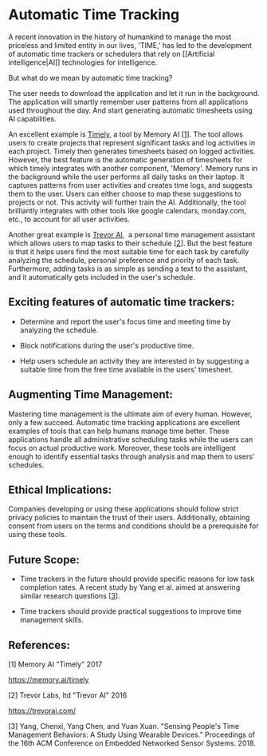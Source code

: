 # Automatic Time Tracking
A recent innovation in the history of humankind to manage the most priceless and limited entity in our lives, 'TIME,' has led to the development of automatic time trackers or schedulers that rely on [[Artificial intelligence|AI]] technologies for intelligence.  

But what do we mean by automatic time tracking?

The user needs to download the application and let it run in the background. The application will smartly remember user patterns from all applications used throughout the day. And start generating automatic timesheets using AI capabilities.  

An excellent example is [Timely](https://memory.ai/timely), a tool by Memory AI [[1](#References)]. The tool allows users to create projects that represent significant tasks and log activities in each project. Timely then generates timesheets based on logged activities. However, the best feature is the automatic generation of timesheets for which timely integrates with another component, 'Memory'. Memory runs in the background while the user performs all daily tasks on their laptop. It captures patterns from user activities and creates time logs, and suggests them to the user. Users can either choose to map these suggestions to projects or not. This activity will further train the AI. Additionally, the tool brilliantly integrates with other tools like google calendars, monday.com, etc., to account for all user activities. 

Another great example is [Trevor AI](https://trevorai.com/),  a personal time management assistant which allows users to map tasks to their schedule [[2](#References)]. But the best feature is that it helps users find the most suitable time for each task by carefully analyzing the schedule, personal preference and priority of each task. Furthermore, adding tasks is as simple as sending a text to the assistant, and it automatically gets included in the user's schedule.  

## Exciting features of automatic time trackers:

-   Determine and report the user's focus time and meeting time by analyzing the schedule.
    
-   Block notifications during the user's productive time.
    
-   Help users schedule an activity they are interested in by suggesting a suitable time from the free time available in the users' timesheet.  

## Augmenting Time Management:
Mastering time management is the ultimate aim of every human. However, only a few succeed. Automatic time tracking applications are excellent examples of tools that can help humans manage time better. These applications handle all administrative scheduling tasks while the users can focus on actual productive work. Moreover, these tools are intelligent enough to identify essential tasks through analysis and map them to users' schedules.  

## Ethical Implications:
Companies developing or using these applications should follow strict privacy policies to maintain the trust of their users. Additionally, obtaining consent from users on the terms and conditions should be a prerequisite for using these tools.

  

## Future Scope:

-   Time trackers in the future should provide specific reasons for low task completion rates. A recent study by Yang et al. aimed at answering similar research questions [[3](#References)].
    
-   Time trackers should provide practical suggestions to improve time management skills.
    

  

## References:

[1] Memory AI "Timely" 2017

https://memory.ai/timely

  

[2] Trevor Labs, ltd "Trevor AI" 2016

https://trevorai.com/

  

[3] Yang, Chenxi, Yang Chen, and Yuan Xuan. "Sensing People's Time Management Behaviors: A Study Using Wearable Devices." Proceedings of the 16th ACM Conference on Embedded Networked Sensor Systems. 2018.

 
